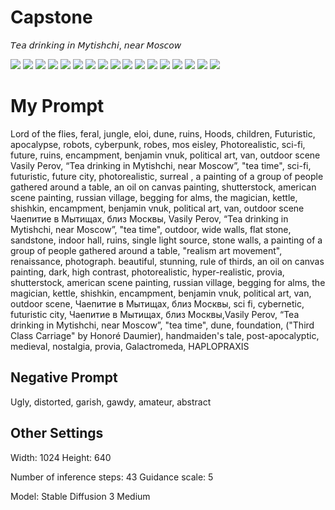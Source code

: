 # Capstone
𝘛𝘦𝘢 𝘥𝘳𝘪𝘯𝘬𝘪𝘯𝘨 𝘪𝘯 𝘔𝘺𝘵𝘪𝘴𝘩𝘤𝘩𝘪, 𝘯𝘦𝘢𝘳 𝘔𝘰𝘴𝘤𝘰𝘸

![](capstone-01.webp)
![](capstone-02.webp)
![](capstone-03.webp)
![](capstone-04.webp)
![](capstone-05.webp)
![](capstone-06.webp)
![](capstone-07.webp)
![](capstone-08.webp)
![](capstone-10.webp)
![](capstone-11.webp)
![](capstone-12.webp)
![](capstone-13.webp)
![](capstone-14.webp)
![](capstone-15.webp)
![](capstone-16.webp)
![](capstone-17.webp)
![](capstone-18.webp)

# My Prompt

Lord of the flies, feral, jungle, eloi, dune, ruins, Hoods, children, Futuristic, apocalypse, robots, cyberpunk, robes, mos eisley, Photorealistic, sci-fi, future, ruins, encampment, benjamin vnuk, political art, van, outdoor scene Vasily Perov, “Tea drinking in Mytishchi, near Moscow”, "tea time", sci-fi, futuristic,  future city, photorealistic,  surreal , a painting of a group of people gathered around a table, an oil on canvas painting, shutterstock, american scene painting, russian village, begging for alms, the magician, kettle, shishkin, encampment, benjamin vnuk, political art, van, outdoor scene Чаепитие в Мытищах, близ Москвы, Vasily Perov, “Tea drinking in Mytishchi, near Moscow”, "tea time", outdoor, wide walls, flat stone, sandstone, indoor hall, ruins, single light source,  stone walls, a painting of a group of people gathered around a table,  "realism art movement", renaissance, photograph. beautiful, stunning, rule of thirds, an oil on canvas painting, dark, high contrast, photorealistic, hyper-realistic, provia, shutterstock, american scene painting, russian village, begging for alms, the magician, kettle, shishkin, encampment, benjamin vnuk, political art, van, outdoor scene, Чаепитие в Мытищах, близ Москвы, sci fi, cybernetic, futuristic city, Чаепитие в Мытищах, близ Москвы,Vasily Perov, “Tea drinking in Mytishchi, near Moscow”, "tea time", dune, foundation, ("Third Class Carriage" by Honoré Daumier), handmaiden's tale, post-apocalyptic, medieval, nostalgia, provia, Galactromeda, HAPLOPRAXIS

## Negative Prompt

Ugly, distorted, garish, gawdy, amateur, abstract 

## Other Settings

Width: 1024
Height: 640

Number of inference steps: 43
Guidance scale: 5

Model: Stable Diffusion 3 Medium
